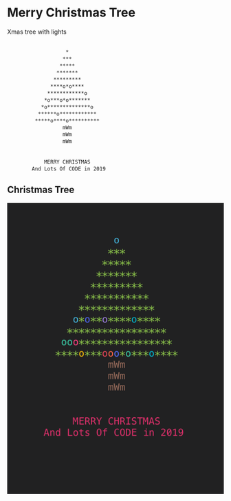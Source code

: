 # Merry Christmas Tree
Xmas tree with lights

```

                   *
                  ***
                 *****
                *******
               *********
              ****o*o****
             ************o
            *o***o*o*******
           *o**************o
          ******o************
         *****o****o**********
                  mWm
                  mWm
                  mWm
                  
        
            MERRY CHRISTMAS
        And Lots Of CODE in 2019 

```   


## Christmas Tree

![xmas-tree](./image.png)